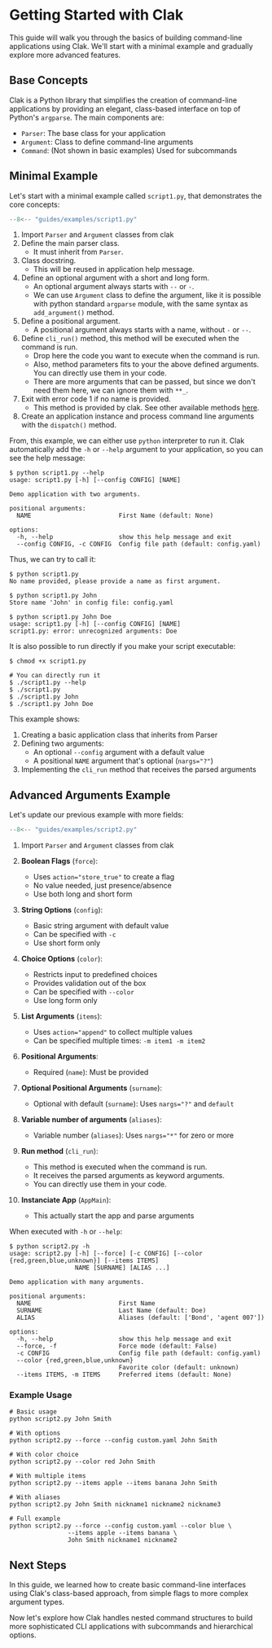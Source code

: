 # Getting Started with Clak

This guide will walk you through the basics of building command-line applications using Clak. We'll start with a minimal example and gradually explore more advanced features.

## Base Concepts

Clak is a Python library that simplifies the creation of command-line applications by providing an elegant, class-based interface on top of Python's `argparse`. The main components are:

- `Parser`: The base class for your application
- `Argument`: Class to define command-line arguments
- `Command`: (Not shown in basic examples) Used for subcommands

## Minimal Example

Let's start with a minimal example called `script1.py`, that demonstrates the core concepts:


``` python title="script1.py" linenums="1"
--8<-- "guides/examples/script1.py"
```

1. Import `Parser` and `Argument` classes from clak
2. Define the main parser class.
   - It must inherit from `Parser`.
2. Class docstring.
   - This will be reused in application help message.
3. Define an optional argument with a short and long form.
   - An optional argument always starts with `--` or `-`.
   - We can use `Argument` class to define the argument, like it is possible with python standard `argparse` module, with the same syntax as `add_argument()` method.
4. Define a positional argument.
   - A positional argument always starts with a name, without `-` or `--`.
5. Define `cli_run()` method, this method will be executed when the command is run.
   - Drop here the code you want to execute when the command is run.
   - Also, method parameters fits to your the above defined arguments. You can directly use them in your code.
   - There are more arguments that can be passed, but since we don't need them here, we can ignore them with `**_`.
6. Exit with error code 1 if no name is provided.
   - This method is provided by clak. See other available methods [here](/api/parser/#clak.parser.ParserNode).
7. Create an application instance and process command line arguments with the `dispatch()` method.

From, this example, we can either use `python` interpreter to run it. Clak automatically add the `-h` or `--help` argument to your application, so you can see the help message:

``` raw linenums="0"
$ python script1.py --help
usage: script1.py [-h] [--config CONFIG] [NAME]

Demo application with two arguments.

positional arguments:
  NAME                        First Name (default: None)

options:
  -h, --help                  show this help message and exit
  --config CONFIG, -c CONFIG  Config file path (default: config.yaml)
```

Thus, we can try to call it:

``` raw linenums="0"
$ python script1.py
No name provided, please provide a name as first argument.

$ python script1.py John
Store name 'John' in config file: config.yaml

$ python script1.py John Doe
usage: script1.py [-h] [--config CONFIG] [NAME]
script1.py: error: unrecognized arguments: Doe
```

It is also possible to run directly if you make your script executable:

``` raw linenums="0"
$ chmod +x script1.py

# You can directly run it
$ ./script1.py --help
$ ./script1.py
$ ./script1.py John
$ ./script1.py John Doe
```

This example shows:

1. Creating a basic application class that inherits from Parser
2. Defining two arguments:
   - An optional `--config` argument with a default value
   - A positional `NAME` argument that's optional (`nargs="?"`)
3. Implementing the `cli_run` method that receives the parsed arguments


## Advanced Arguments Example

Let's update our previous example with more fields:

```python title="script2.py" linenums="1"
--8<-- "guides/examples/script2.py"
```

1. Import `Parser` and `Argument` classes from clak

2. **Boolean Flags** (`force`):
   - Uses `action="store_true"` to create a flag
   - No value needed, just presence/absence
   - Use both long and short form

3. **String Options** (`config`):
   - Basic string argument with default value
   - Can be specified with `-c`
   - Use short form only

4. **Choice Options** (`color`):
   - Restricts input to predefined choices
   - Provides validation out of the box
   - Can be specified with `--color`
   - Use long form only

5. **List Arguments** (`items`):
   - Uses `action="append"` to collect multiple values
   - Can be specified multiple times: `-m item1 -m item2`

6. **Positional Arguments**:
   - Required (`name`): Must be provided

7. **Optional Positional Arguments** (`surname`):
   - Optional with default (`surname`): Uses `nargs="?"` and `default`

8. **Variable number of arguments** (`aliases`):
   - Variable number (`aliases`): Uses `nargs="*"` for zero or more

9. **Run method** (`cli_run`):
   - This method is executed when the command is run.
   - It receives the parsed arguments as keyword arguments.
   - You can directly use them in your code.

0. **Instanciate App** (`AppMain`):
   - This actually start the app and parse arguments

When executed with `-h` or `--help`:

``` raw linenums="0"
$ python script2.py -h
usage: script2.py [-h] [--force] [-c CONFIG] [--color {red,green,blue,unknown}] [--items ITEMS]
                  NAME [SURNAME] [ALIAS ...]

Demo application with many arguments.

positional arguments:
  NAME                        First Name
  SURNAME                     Last Name (default: Doe)
  ALIAS                       Aliases (default: ['Bond', 'agent 007'])

options:
  -h, --help                  show this help message and exit
  --force, -f                 Force mode (default: False)
  -c CONFIG                   Config file path (default: config.yaml)
  --color {red,green,blue,unknown}
                              Favorite color (default: unknown)
  --items ITEMS, -m ITEMS     Preferred items (default: None)

```

### Example Usage

``` raw linenums="0"
# Basic usage
python script2.py John Smith

# With options
python script2.py --force --config custom.yaml John Smith

# With color choice
python script2.py --color red John Smith

# With multiple items
python script2.py --items apple --items banana John Smith

# With aliases
python script2.py John Smith nickname1 nickname2 nickname3

# Full example
python script2.py --force --config custom.yaml --color blue \
                --items apple --items banana \
                John Smith nickname1 nickname2
```

## Next Steps

In this guide, we learned how to create basic command-line interfaces using Clak's class-based approach, from simple flags to more complex argument types.

Now let's explore how Clak handles nested command structures to build more sophisticated CLI applications with subcommands and hierarchical options.
